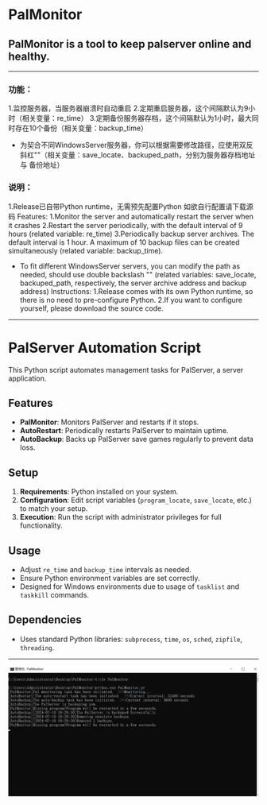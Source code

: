 # PalMonitor
## PalMonitor is a tool to keep palserver online and healthy.
----
### 功能：
1.监控服务器，当服务器崩溃时自动重启
2.定期重启服务器，这个间隔默认为9小时（相关变量：re_time）
3.定期备份服务器存档，这个间隔默认为1小时，最大同时存在10个备份（相关变量：backup_time）
 - 为契合不同WindowsServer服务器，你可以根据需要修改路径，应使用双反斜杠"\"（相关变量：save_locate、backuped_path，分别为服务器存档地址 与 备份地址）
### 说明：
1.Release已自带Python runtime，无需预先配置Python
如欲自行配置请下载源码
Features:
1.Monitor the server and automatically restart the server when it crashes
2.Restart the server periodically, with the default interval of 9 hours (related variable: re_time)
3.Periodically backup server archives. The default interval is 1 hour. A maximum of 10 backup files can be created simultaneously (related variable: backup_time).
 - To fit different WindowsServer servers, you can modify the path as needed, should use double backslash "\" (related variables: save_locate, backuped_path, respectively, the server archive address and backup address)
Instructions:
1.Release comes with its own Python runtime, so there is no need to pre-configure Python.
2.If you want to configure yourself, please download the source code.

----
# PalServer Automation Script

This Python script automates management tasks for PalServer, a server application.

## Features

- **PalMonitor**: Monitors PalServer and restarts if it stops.
- **AutoRestart**: Periodically restarts PalServer to maintain uptime.
- **AutoBackup**: Backs up PalServer save games regularly to prevent data loss.

## Setup

1. **Requirements**: Python installed on your system.
2. **Configuration**: Edit script variables (`program_locate`, `save_locate`, etc.) to match your setup.
3. **Execution**: Run the script with administrator privileges for full functionality.

## Usage

- Adjust `re_time` and `backup_time` intervals as needed.
- Ensure Python environment variables are set correctly.
- Designed for Windows environments due to usage of `tasklist` and `taskkill` commands.

## Dependencies

- Uses standard Python libraries: `subprocess`, `time`, `os`, `sched`, `zipfile`, `threading`.
----
![效果预览](https://github.com/WhiteCloudOL/PalMonitor/blob/main/images/quikview.png "效果预览")

